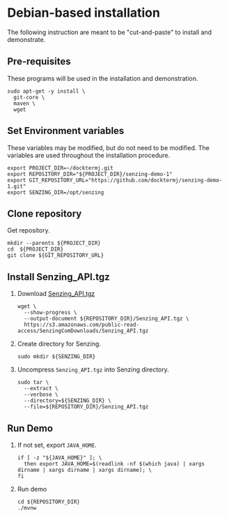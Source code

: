 # Debian-based installation

The following instruction are meant to be "cut-and-paste" to install and demonstrate.

## Pre-requisites

These programs will be used in the installation and demonstration.

```console
sudo apt-get -y install \
  git-core \
  maven \
  wget
```

## Set Environment variables

These variables may be modified, but do not need to be modified.
The variables are used throughout the installation procedure.

```console
export PROJECT_DIR=~/docktermj.git
export REPOSITORY_DIR="${PROJECT_DIR}/senzing-demo-1"
export GIT_REPOSITORY_URL="https://github.com/docktermj/senzing-demo-1.git"
export SENZING_DIR=/opt/senzing
```

## Clone repository

Get repository.

```console
mkdir --parents ${PROJECT_DIR}
cd  ${PROJECT_DIR}
git clone ${GIT_REPOSITORY_URL}
```

## Install Senzing_API.tgz

1. Download [Senzing_API.tgz](https://s3.amazonaws.com/public-read-access/SenzingComDownloads/Senzing_API.tgz)

    ```console
    wget \
      --show-progress \
      --output-document ${REPOSITORY_DIR}/Senzing_API.tgz \
      https://s3.amazonaws.com/public-read-access/SenzingComDownloads/Senzing_API.tgz
    ```

1. Create directory for Senzing.

    ```console
    sudo mkdir ${SENZING_DIR}
    ```

1. Uncompress `Senzing_API.tgz` into Senzing directory.

    ```console
    sudo tar \
      --extract \
      --verbose \
      --directory=${SENZING_DIR} \
      --file=${REPOSITORY_DIR}/Senzing_API.tgz
    ```

## Run Demo

1. If not set, export `JAVA_HOME`.

    ```console
    if [ -z "${JAVA_HOME}" ]; \
      then export JAVA_HOME=$(readlink -nf $(which java) | xargs dirname | xargs dirname | xargs dirname); \
    fi
    ```

1. Run demo

    ```console
    cd ${REPOSITORY_DIR}
    ./mvnw
    ```